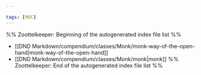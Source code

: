```yaml
---

tags: [MOC]
---
```

%% Zoottelkeeper: Beginning of the autogenerated index file list  %%
-  [[DND Markdown/compendium/classes/Monk/monk-way-of-the-open-hand|monk-way-of-the-open-hand]]
-  [[DND Markdown/compendium/classes/Monk/monk|monk]]
%% Zoottelkeeper: End of the autogenerated index file list  %%
